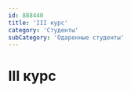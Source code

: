 ```yaml
---
id: 888440
title: 'III курс'
category: 'Студенты'
subCategory: 'Одаренные студенты'
---
```


# III курс
